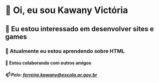 #     👋 Oi, eu sou Kawany Victória
##    👀 Eu estou interessado em desenvolver sites e games
###   🌱 Atualmente eu estou aprendendo sobre HTML
####  💞️ Estou colaborando com outros amigos
##### 📫 Pelo: ferreira.kawany@escola.pr.gov.br

<!---
kawanyvitoria/kawanyvitoria is a ✨ special ✨ repository because its `README.md` (this file) appears on your GitHub profile.
You can click the Preview link to take a look at your changes.
--->
